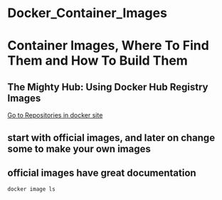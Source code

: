 # Docker_Container_Images
# Container Images, Where To Find Them and How To Build Them
## The Mighty Hub: Using Docker Hub Registry Images
[Go to Repositories in docker site](http://hub.docker.com)

## start with official images, and later on change some to make your own images
## official images have great documentation

```
docker image ls
```
